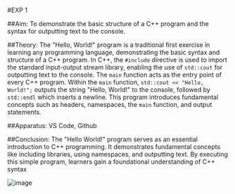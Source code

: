 #EXP 1

##Aim:
To demonstrate the basic structure of a C++ program and the syntax for outputting text to the console.

##Theory:
The "Hello, World!" program is a traditional first exercise in learning any programming language, demonstrating the basic syntax and structure of a C++ program. In C++, the `#include` directive is used to import the standard input-output stream library, enabling the use of `std::cout` for outputting text to the console. The `main` function acts as the entry point of every C++ program. Within the `main` function, `std::cout << "Hello, World!";` outputs the string "Hello, World!" to the console, followed by `std::endl` which inserts a newline. This program introduces fundamental concepts such as headers, namespaces, the `main` function, and output statements.

##Apparatus:
VS Code, Github

##Conclusion:
The "Hello World!" program serves as an essential introduction to C++ programming. It demonstrates fundamental concepts like including libraries, using namespaces, and outputting text. By executing this simple program, learners gain a foundational understanding of C++ syntax

![image](https://github.com/user-attachments/assets/c6233d93-275b-42d2-8494-b276d1805d73)
